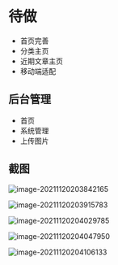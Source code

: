 # 待做

* 首页完善
* 分类主页
* 近期文章主页
* 移动端适配

## 后台管理

* 首页
* 系统管理
* 上传图片



## 截图

![image-20211120203842165](https://raw.githubusercontent.com/flying-98/blog/dev/README.assets/image-20211120203842165.png)

![image-20211120203915783](https://raw.githubusercontent.com/flying-98/blog/dev/README.assets/image-20211120203915783.png)

![image-20211120204029785](https://raw.githubusercontent.com/flying-98/blog/dev/README.assets/image-20211120204029785.png)

![image-20211120204047950](https://raw.githubusercontent.com/flying-98/blog/dev/README.assets/image-20211120204047950.png)

![image-20211120204106133](https://raw.githubusercontent.com/flying-98/blog/dev/README.assets/image-20211120204106133.png)

